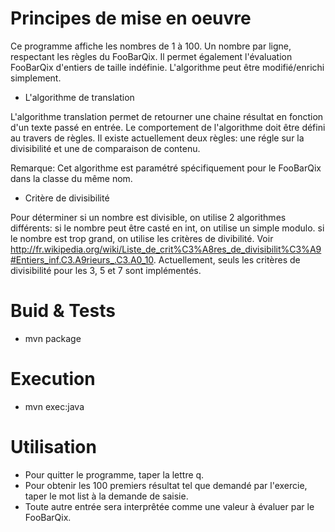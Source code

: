 ﻿Principes de mise en oeuvre
===========================

Ce programme affiche les nombres de 1 à 100. Un nombre par ligne, respectant les règles du FooBarQix.
Il permet également l'évaluation FooBarQix d'entiers de taille indéfinie.
L'algorithme peut être modifié/enrichi simplement.

* L'algorithme de translation

L'algorithme translation permet de retourner une chaine résultat en fonction d'un texte passé en entrée.
Le comportement de l'algorithme doit être défini au travers de règles. Il existe actuellement deux règles: une régle sur la divisibilité et une de comparaison de contenu.

Remarque: Cet algorithme est paramétré spécifiquement pour le FooBarQix dans la classe du même nom.

* Critère de divisibilité

Pour déterminer si un nombre est divisible, on utilise 2 algorithmes différents:
	si le nombre peut être casté en int, on utilise un simple modulo.
	si le nombre est trop grand, on utilise les critères de divibilité. 
		Voir http://fr.wikipedia.org/wiki/Liste_de_crit%C3%A8res_de_divisibilit%C3%A9#Entiers_inf.C3.A9rieurs_.C3.A0_10. 
		Actuellement, seuls les critères de divisibilité pour les 3, 5 et 7 sont implémentés.


Buid & Tests
============

 * mvn package

Execution
=========

 * mvn exec:java


Utilisation
===========

 * Pour quitter le programme, taper la lettre q.
 * Pour obtenir les 100 premiers résultat tel que demandé par l'exercie, taper le mot list à la demande de saisie.
 * Toute autre entrée sera interprêtée comme une valeur à évaluer par le FooBarQix.
